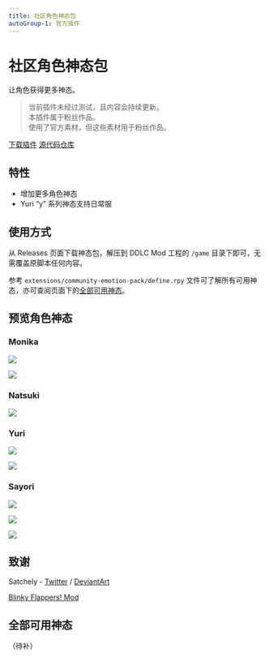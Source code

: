 ```yaml
---
title: 社区角色神态包
autoGroup-1: 官方插件
---
```


# 社区角色神态包

让角色获得更多神态。

> 当前插件未经过测试，且内容会持续更新。  
> 本插件属于粉丝作品。  
> 使用了官方素材，但这些素材用于粉丝作品。

<a href="https://github.com/DokiMod/dokimod-extension-community-emotion-pack/releases/latest"><a-button type="primary" size="large" shape="round" icon="download">下载插件</a-button></a> <a href="https://github.com/DokiMod/dokimod-extension-community-emotion-pack/releases/latest"><a-button type="link">源代码仓库</a-button></a>

## 特性

- 增加更多角色神态
- Yuri “y” 系列神态支持日常服

## 使用方式

从 Releases 页面下载神态包，解压到 DDLC Mod 工程的 `/game` 目录下即可，无需覆盖原脚本任何内容。

参考 `extensions/community-emotion-pack/define.rpy` 文件可了解所有可用神态，亦可查阅页面下的[全部可用神态](#全部可用神态)。

## 预览角色神态

### Monika

![](https://cdn.jsdelivr.net/gh/DokiMod/dokimod-extension-community-emotion-pack@master/images/monika/3d.png)

![](https://cdn.jsdelivr.net/gh/DokiMod/dokimod-extension-community-emotion-pack@master/images/monika/3e.png)

### Natsuki

![](https://cdn.jsdelivr.net/gh/DokiMod/dokimod-extension-community-emotion-pack@master/n-smile-preview.png)

### Yuri

![](https://cdn.jsdelivr.net/gh/DokiMod/dokimod-extension-community-emotion-pack@master/y9-preview.png)

![](https://cdn.jsdelivr.net/gh/DokiMod/dokimod-extension-community-emotion-pack@master/1by5-preview.png)

### Sayori

![](https://cdn.jsdelivr.net/gh/DokiMod/dokimod-extension-community-emotion-pack@master/images/sayori/3f.png)

![](https://cdn.jsdelivr.net/gh/DokiMod/dokimod-extension-community-emotion-pack@master/images/sayori/3g.png)

![](https://cdn.jsdelivr.net/gh/DokiMod/dokimod-extension-community-emotion-pack@master/s-z-preview.png)

## 致谢

Satchely - [Twitter](https://twitter.com/_satchely) / [DeviantArt](https://satchely.deviantart.com/)

[Blinky Flappers! Mod](https://github.com/yamamotoNEW/Blinky-Flappers-MOD)

## 全部可用神态

（待补）